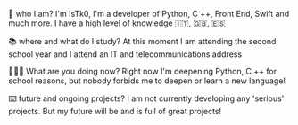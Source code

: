 🧐 who I am?
   I'm IsTk0, I'm a developer of Python, C ++, Front End, Swift and much more. I have a high level of knowledge 🇮🇹, 🇬🇧, 🇪🇸
   
📚 where and what do I study?
   At this moment I am attending the second school year and I attend an IT and telecommunications address
   
🧑🏻‍💻 What are you doing now?
   Right now I'm deepening Python, C ++ for school reasons, but nobody forbids me to deepen or learn a new language!

⌨️ future and ongoing projects?
   I am not currently developing any 'serious' projects. But my future will be and is full of great projects!
